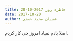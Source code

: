```yaml
---
title: خاطره روز 2017-10-20
date: 2017-10-20
author: شعبان محمد حسنی
---
```


اصلا یادم نمیاد امروز چی کار کردم.